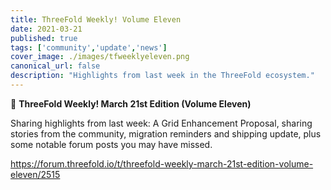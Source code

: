 ```yaml
---
title: ThreeFold Weekly! Volume Eleven
date: 2021-03-21
published: true
tags: ['community','update','news']
cover_image: ./images/tfweeklyeleven.png
canonical_url: false
description: "Highlights from last week in the ThreeFold ecosystem."
---
```


📰 **ThreeFold Weekly! March 21st Edition (Volume Eleven)**

Sharing highlights from last week: A Grid Enhancement Proposal, sharing stories from the community, migration reminders and shipping update, plus some notable forum posts you may have missed.

https://forum.threefold.io/t/threefold-weekly-march-21st-edition-volume-eleven/2515